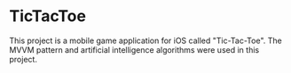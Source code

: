 # TicTacToe
This project is a mobile game application for iOS called "Tic-Tac-Toe". 
The MVVM pattern and artificial intelligence algorithms were used in this project.
